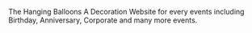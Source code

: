 The Hanging Balloons 
A Decoration Website for every events including Birthday, Anniversary, Corporate and many more events.  
